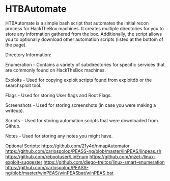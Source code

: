 # HTBAutomate

HTBAutomate is a simple bash script that automates the initial recon process for HackTheBox machines. It creates multiple directories for you to store any information gathered from the box. Additionally, the script allows you to optionally download other automation scripts (listed at the bottom of the page).

Directory Information:

Enumeration - Contains a variety of subdirectories for specific services that are commonly found on HackTheBox machines. 

Exploits - Used for copying exploit scripts found from exploitdb or the searchsploit tool.

Flags - Used for storing User flags and Root Flags.

Screenshots - Used for storing screenshots (in case you were making a writeup).

Scripts - Used for storing automation scripts that were downloaded from Github.

Notes - Used for storing any notes you might have.



Optional Scripts:
https://github.com/21y4d/nmapAutomator
https://github.com/carlospolop/PEASS-ng/blob/master/linPEAS/linpeas.sh
https://github.com/rebootuser/LinEnum
https://github.com/mzet-/linux-exploit-suggester
https://github.com/diego-treitos/linux-smart-enumeration
https://github.com/carlospolop/PEASS-ng/blob/master/winPEAS/winPEASbat/winPEAS.bat
